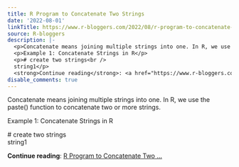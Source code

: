 ```yaml
---
title: R Program to Concatenate Two Strings
date: '2022-08-01'
linkTitle: https://www.r-bloggers.com/2022/08/r-program-to-concatenate-two-strings/
source: R-bloggers
description: |-
  <p>Concatenate means joining multiple strings into one. In R, we use the paste() function to concatenate two or more strings.</p>
  <p>Example 1: Concatenate Strings in R</p>
  <p># create two strings<br />
  string1</p>
  <strong>Continue reading</strong>: <a href="https://www.r-bloggers.com/2022/08/r-program-to-concatenate-two-strings/">R Program to Concatenate Two ...
disable_comments: true
---
```

<p>Concatenate means joining multiple strings into one. In R, we use the paste() function to concatenate two or more strings.</p>
<p>Example 1: Concatenate Strings in R</p>
<p># create two strings<br />
string1</p>
<strong>Continue reading</strong>: <a href="https://www.r-bloggers.com/2022/08/r-program-to-concatenate-two-strings/">R Program to Concatenate Two ...
